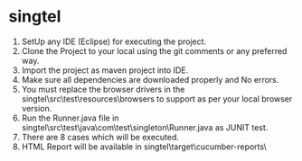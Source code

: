 # singtel
1. SetUp any IDE (Eclipse) for executing the project.
2. Clone the Project to your local using the git comments or any preferred way.
3. Import the project as maven project into IDE.
4. Make sure all dependencies are downloaded properly and No errors.
5. You must replace the browser drivers in the singtel\src\test\resources\browsers to support as per your local browser version.
6. Run the Runner.java file in singtel\src\test\java\com\test\singleton\Runner.java as JUNIT test.
7. There are 8 cases which will be executed.
8. HTML Report will be available in singtel\target\cucumber-reports\
